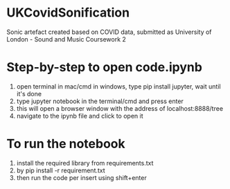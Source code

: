 # UKCovidSonification

Sonic artefact created based on COVID data, submitted as University of London - Sound and Music Coursework 2

# Step-by-step to open code.ipynb

1.  open terminal in mac/cmd in windows, type pip install jupyter, wait until it's done
2.  type jupyter notebook in the terminal/cmd and press enter
3.  this will open a browser window with the address of localhost:8888/tree
4.  navigate to the ipynb file and click to open it

# To run the notebook
1.  install the required library from requirements.txt
2.  by pip install -r requirement.txt
3.  then run the code per insert using shift+enter
